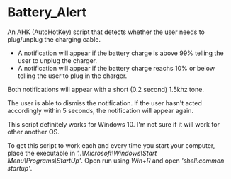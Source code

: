 # Battery_Alert
An AHK (AutoHotKey) script that detects whether the user needs to plug/unplug the charging cable.

- A notification will appear if the battery charge is above 99% telling the user to unplug the charger.
- A notification will appear if the battery charge reachs 10% or below telling the user to plug in the charger.

Both notifications will appear with a short (0.2 second) 1.5khz tone.

The user is able to dismiss the notification. If the user hasn't acted accordingly within 5 seconds, the notification will appear again.


This script definitely works for Windows 10. I'm not sure if it will work for other another OS.


To get this script to work each and every time you start your computer, place the executable in *'..\Microsoft\Windows\Start Menu\Programs\StartUp'*. Open run using *Win+R* and open *'shell:common startup'*.
